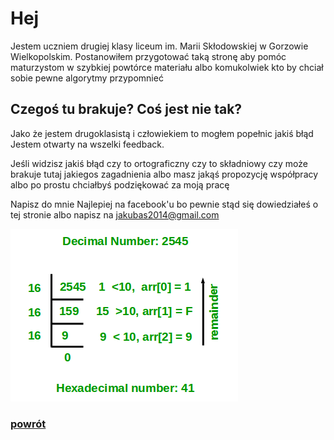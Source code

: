 # Hej
Jestem uczniem drugiej klasy liceum im. Marii Skłodowskiej w Gorzowie Wielkopolskim.
Postanowiłem przygotować taką stronę aby pomóc maturzystom w szybkiej powtórce materiału albo komukolwiek kto by chciał sobie pewne algorytmy przypomnieć

## Czegoś tu brakuje? Coś jest nie tak?
Jako że jestem drugoklasistą i człowiekiem to mogłem popełnic jakiś błąd
Jestem otwarty na wszelki feedback.

Jeśli widzisz jakiś błąd czy to ortograficzny czy to składniowy czy może brakuje tutaj jakiegos zagadnienia albo masz jakąś propozycję współpracy albo po prostu chciałbyś podziękować za moją pracę

Napisz do mnie
Najlepiej na facebook'u bo pewnie stąd się dowiedziałeś o tej stronie albo napisz na jakubas2014@gmail.com

![](/images/decToHex.png)

### [powrót ](https://dogexd.github.io/algorytmy_matura/)
